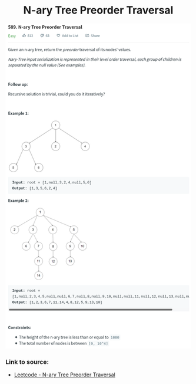 <h1 align="center">N-ary Tree Preorder Traversal</h1>

![alt text](https://raw.githubusercontent.com/matthew01lokiet/Github-repos-images/main/Algs/Tree/lnMPnNPT_o.png)

### Link to source: 
- <a href="https://leetcode.com/problems/n-ary-tree-preorder-traversal/">Leetcode - N-ary Tree Preorder Traversal</a>

